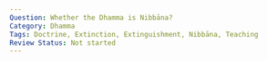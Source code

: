 ```yaml
---
Question: Whether the Dhamma is Nibbāna?
Category: Dhamma
Tags: Doctrine, Extinction, Extinguishment, Nibbāna, Teaching
Review Status: Not started
---
```

